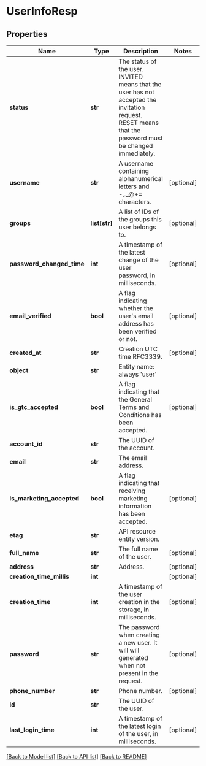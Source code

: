 # UserInfoResp

## Properties
Name | Type | Description | Notes
------------ | ------------- | ------------- | -------------
**status** | **str** | The status of the user. INVITED means that the user has not accepted the invitation request. RESET means that the password must be changed immediately. | 
**username** | **str** | A username containing alphanumerical letters and -,._@+&#x3D; characters. | [optional] 
**groups** | **list[str]** | A list of IDs of the groups this user belongs to. | [optional] 
**password_changed_time** | **int** | A timestamp of the latest change of the user password, in milliseconds. | [optional] 
**email_verified** | **bool** | A flag indicating whether the user&#39;s email address has been verified or not. | [optional] 
**created_at** | **str** | Creation UTC time RFC3339. | [optional] 
**object** | **str** | Entity name: always &#39;user&#39; | 
**is_gtc_accepted** | **bool** | A flag indicating that the General Terms and Conditions has been accepted. | [optional] 
**account_id** | **str** | The UUID of the account. | 
**email** | **str** | The email address. | 
**is_marketing_accepted** | **bool** | A flag indicating that receiving marketing information has been accepted. | [optional] 
**etag** | **str** | API resource entity version. | 
**full_name** | **str** | The full name of the user. | [optional] 
**address** | **str** | Address. | [optional] 
**creation_time_millis** | **int** |  | [optional] 
**creation_time** | **int** | A timestamp of the user creation in the storage, in milliseconds. | [optional] 
**password** | **str** | The password when creating a new user. It will will generated when not present in the request. | [optional] 
**phone_number** | **str** | Phone number. | [optional] 
**id** | **str** | The UUID of the user. | 
**last_login_time** | **int** | A timestamp of the latest login of the user, in milliseconds. | [optional] 

[[Back to Model list]](../README.md#documentation-for-models) [[Back to API list]](../README.md#documentation-for-api-endpoints) [[Back to README]](../README.md)


